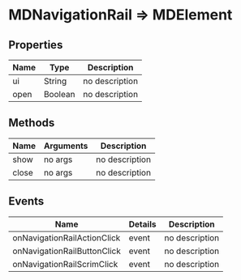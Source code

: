 # MDNavigationRail => MDElement

## Properties
Name | Type | Description
--- | --- | ---
ui | String | no description
open | Boolean | no description

## Methods
Name | Arguments | Description
--- | --- | ---
show | no args | no description
close | no args | no description

## Events
Name | Details | Description
--- | --- | ---
onNavigationRailActionClick | event | no description
onNavigationRailButtonClick | event | no description
onNavigationRailScrimClick | event | no description

